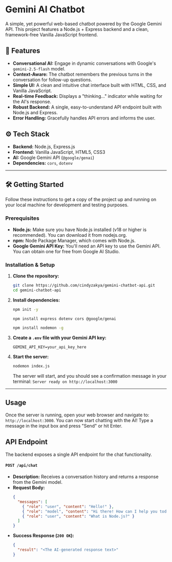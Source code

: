 # Gemini AI Chatbot
A simple, yet powerful web-based chatbot powered by the Google Gemini API. This project features a Node.js + Express backend and a clean, framework-free Vanilla JavaScript frontend.

## 🚀 Features
- **Conversational AI:** Engage in dynamic conversations with Google's `gemini-2.5-flash` model.
- **Context-Aware:** The chatbot remembers the previous turns in the conversation for follow-up questions.
- **Simple UI:** A clean and intuitive chat interface built with HTML, CSS, and Vanilla JavaScript.
- **Real-time Feedback:** Displays a "thinking..." indicator while waiting for the AI's response.
- **Robust Backend:** A single, easy-to-understand API endpoint built with Node.js and Express.
- **Error Handling:** Gracefully handles API errors and informs the user.

## ⚙️ Tech Stack
- **Backend:** Node.js, Express.js
- **Frontend:** Vanilla JavaScript, HTML5, CSS3
- **AI:** Google Gemini API (`@google/genai`)
- **Dependencies:** `cors`, `dotenv`

---

## 🛠️ Getting Started
Follow these instructions to get a copy of the project up and running on your local machine for development and testing purposes.

### Prerequisites
- **Node.js:** Make sure you have Node.js installed (v18 or higher is recommended). You can download it from nodejs.org.
- **npm:** Node Package Manager, which comes with Node.js.
- **Google Gemini API Key:** You'll need an API key to use the Gemini API. You can obtain one for free from Google AI Studio.

### Installation & Setup
1.  **Clone the repository:**
    ```bash
    git clone https://github.com/cindyzakya/gemini-chatbot-api.git
    cd gemini-chatbot-api
    ```
2.  **Install dependencies:**
    ```bash
    npm init -y
    ```
    ```bash
    npm install express dotenv cors @google/genai
    ```
    ```bash
    npm install nodemon -g
    ```
3.  **Create a `.env` file with your Gemini API key:**
    ```env
    GEMINI_API_KEY=your_api_key_here
    ```
4.  **Start the server:**
    ```bash
    nodemon index.js
    ```
    The server will start, and you should see a confirmation message in your terminal:
    `Server ready on http://localhost:3000`

---

## Usage
Once the server is running, open your web browser and navigate to:
`http://localhost:3000`.
You can now start chatting with the AI! Type a message in the input box and press "Send" or hit Enter.

## API Endpoint
The backend exposes a single API endpoint for the chat functionality.
#### `POST /api/chat`
-   **Description:** Receives a conversation history and returns a response from the Gemini model.
-   **Request Body:**
    ```json
    {
      "messages": [
        { "role": "user", "content": "Hello!" },
        { "role": "model", "content": "Hi there! How can I help you today?" },
        { "role": "user", "content": "What is Node.js?" }
      ]
    }
    ```
-   **Success Response (`200 OK`):**
    ```json
    {
      "result": "<The AI-generated response text>"
    }
    ```